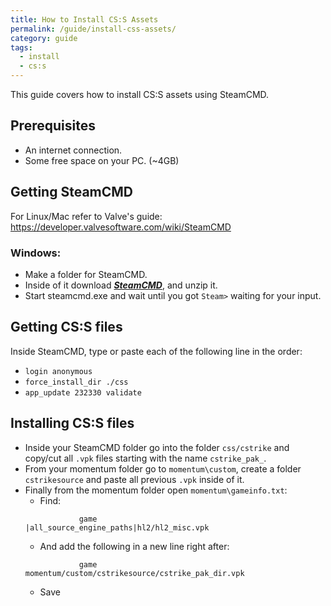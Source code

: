 ```yaml
---
title: How to Install CS:S Assets
permalink: /guide/install-css-assets/
category: guide
tags:
  - install
  - cs:s
---
```



This guide covers how to install CS:S assets using SteamCMD.
## Prerequisites 
- An internet connection.
- Some free space on your PC. (~4GB)

## Getting SteamCMD
For Linux/Mac refer to Valve's guide:
https://developer.valvesoftware.com/wiki/SteamCMD
### Windows:
- Make a folder for SteamCMD.
- Inside of it download [***SteamCMD***](https://steamcdn-a.akamaihd.net/client/installer/steamcmd.zip), and unzip it. 
- Start steamcmd.exe and wait until you got `Steam>` waiting for your input.

## Getting CS:S files

Inside SteamCMD, type or paste each of the following line in the order:
- `login anonymous`
- `force_install_dir ./css`
- `app_update 232330 validate`

## Installing CS:S files

- Inside your SteamCMD folder go into the folder `css/cstrike` and copy/cut all `.vpk` files starting with the name `cstrike_pak_`.
- From your momentum folder go to `momentum\custom`, create a folder `cstrikesource` and paste all previous `.vpk` inside of it.
- Finally from the momentum folder open `momentum\gameinfo.txt`:
  - Find:
  ```
              game				|all_source_engine_paths|hl2/hl2_misc.vpk
  ```
   - And add the following in a new line right after:
  ```
              game				momentum/custom/cstrikesource/cstrike_pak_dir.vpk
  ```
  - Save
